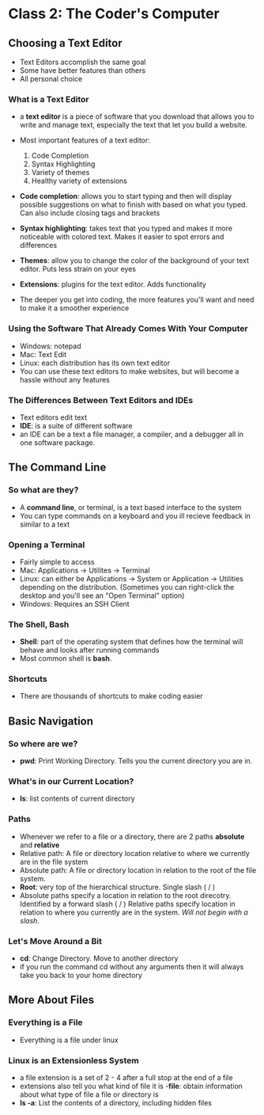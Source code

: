 # Class 2: The Coder's Computer

## Choosing a Text Editor

- Text Editors accomplish the same goal
- Some have better features than others
- All personal choice

### What is a Text Editor

- a **text editor** is a piece of software that you download that allows you to write and manage text, especially the text that let you build a website.
- Most important features of a text editor:
    1. Code Completion
    2. Syntax Highlighting
    3. Variety of themes
    4. Healthy variety of extensions

- **Code completion**: allows you to start typing and then will display possible suggestions on what to finish with based on what you typed. Can also include closing tags and brackets
- **Syntax highlighting**: takes text that you typed and makes it more noticeable with colored text. Makes it easier to spot errors and differences
- **Themes**: allow you to change the color of the background of your text editor. Puts less strain on your eyes
- **Extensions**: plugins for the text editor. Adds functionality
- The deeper you get into coding, the more features you'll want and need to make it a smoother experience

### Using the Software That Already Comes With Your Computer

- Windows: notepad
- Mac: Text Edit
- Linux: each distribution has its own text editor
- You can use these text editors to make websites, but will become a hassle without any features

### The Differences Between Text Editors and IDEs

- Text editors edit text
- **IDE**: is a suite of different software
- an IDE can be a text a file
manager, a compiler, and a debugger all in one software package.

## The Command Line
### So what are they?

- A **command line**, or terminal, is a text based interface to the system
- You can type commands on a keyboard and you ill recieve feedback in similar to a text

### Opening a Terminal

- Fairly simple to access
- Mac: Applications -> Utilites -> Terminal
- Linux: can either be Applications -> System or Application -> Utilities depending on the distribution. (Sometimes you can right-click the desktop and you'll see an "Open Terminal" option)
- Windows: Requires an SSH Client

### The Shell, Bash

- **Shell**: part of the operating system that defines how the terminal will behave and looks after running commands
- Most common shell is **bash**.

### Shortcuts

- There are thousands of shortcuts to make coding easier

## Basic Navigation

### So where are we?

- **pwd**: Print Working Directory. Tells you the current directory you are in.

### What's in our Current Location?

- **ls**: list contents of current directory 

### Paths

- Whenever we refer to a file or a directory, there are 2 paths **absolute** and **relative**
- Relative path: A file or directory location relative to where we currently are in the file system
- Absolute path: A file or directory location in relation to the root of the file system.
- **Root**: very top of the hierarchical structure. Single slash ( / )
- Absolute paths specify a location in relation to the root direcotry. Identified by a forward slash ( / )
Relative paths specify location in relation to where you currently are in the system. *Will not begin with a slash*.

### Let's Move Around a Bit

- **cd**: Change Directory. Move to another directory
- if you run the command cd without any arguments then it will always take you back to your home directory

## More About Files

### Everything is a File

- Everything is a file under linux

### Linux is an Extensionless System

- a file extension is a set of 2 - 4 after a full stop at the end of a file
- extensions also tell you what kind of file it is
-**file**: obtain information about what type of file a file or directory is
- **ls -a**: List the contents of a directory, including hidden files
